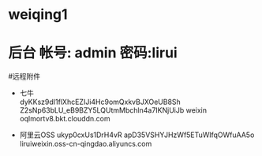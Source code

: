 # weiqing1
# 后台  帐号: admin  密码:lirui

#远程附件
* 七牛  
dyKKsz9dI1flXhcEZIJi4Hc9omQxkvBJXOeUB8Sh
Z2sNp63bLU_eB9BZY5LQUtmMbchln4a7IKNjUiJb
weixin
oqlmortv8.bkt.clouddn.com

* 阿里云OSS
ukyp0cxUs1DrH4vR
apD35VSHYJHzWf5ETuWlfqOWfuAA5o
liruiweixin.oss-cn-qingdao.aliyuncs.com
